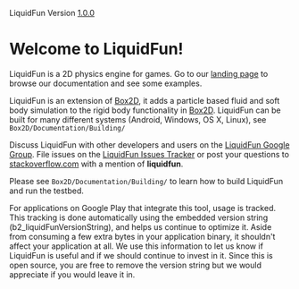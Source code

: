 LiquidFun Version [1.0.0][]

# Welcome to LiquidFun!

LiquidFun is a 2D physics engine for games.  Go to our
[landing page][] to browse our documentation and see some examples.

LiquidFun is an extension of [Box2D][], it adds a particle based fluid and soft
body simulation to the rigid body functionality in [Box2D][].  LiquidFun can be
built for many different systems (Android, Windows, OS X, Linux), see
`Box2D/Documentation/Building/`

Discuss LiquidFun with other developers and users on the
[LiquidFun Google Group][].  File issues on the [LiquidFun Issues Tracker][]
or post your questions to [stackoverflow.com][] with a mention of
**liquidfun**.

Please see `Box2D/Documentation/Building/` to learn how to build LiquidFun and
run the testbed.

For applications on Google Play that integrate this tool, usage is tracked.
This tracking is done automatically using the embedded version string
(b2_liquidFunVersionString), and helps us continue to optimize it. Aside from
consuming a few extra bytes in your application binary, it shouldn't affect
your application at all.  We use this information to let us know if LiquidFun
is useful and if we should continue to invest in it.  Since this is open
source, you are free to remove the version string but we would appreciate if
you would leave it in.

  [LiquidFun Google Group]: http://group.google.com/group/liquidfun
  [LiquidFun Issues Tracker]: http://github.com/google/liquidfun/issues
  [stackoverflow.com]: http://www.stackoverflow.com
  [landing page]: http://google.github.io/liquidfun
  [1.0.0]: http://google.github.io/liquidfun/ReleaseNotes.html
  [Box2D]: http://box2d.org
